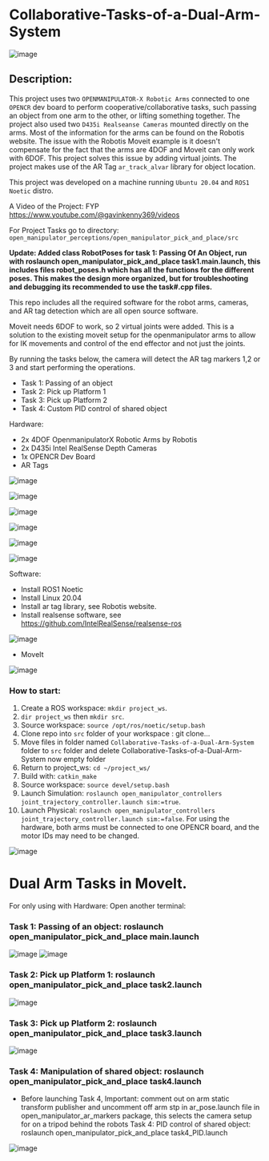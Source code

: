 


# Collaborative-Tasks-of-a-Dual-Arm-System

![image](https://github.com/user-attachments/assets/41da1b03-dea8-4a8d-88dc-6535d0d70ffd)

## Description: 
This project uses two `OPENMANIPULATOR-X Robotic Arms` connected to one `OPENCR` dev board to perform cooperative/collaborative tasks, such passing an object from one arm to the other,
or lifting something together. The project also used two `D435i Realseanse Cameras` mounted directly on the arms. Most of the information for the arms can be found on the Robotis website.
The issue with the Robotis Moveit example is it doesn't compensate for the fact that the arms are 4DOF and Moveit can only work with 6DOF. This project solves this issue by adding virtual joints.
The project makes use of the AR Tag `ar_track_alvar` library for object location.

This project was developed on a machine running `Ubuntu 20.04` and `ROS1 Noetic` distro.

A Video of the Project: FYP https://www.youtube.com/@gavinkenny369/videos

For Project Tasks go to directory: `open_manipulator_perceptions/open_manipulator_pick_and_place/src`

**Update: Added class RobotPoses for task 1: Passing Of An Object, run with roslaunch open_manipulator_pick_and_place task1.main.launch,
this includes files robot_poses.h which has all the functions for the different poses.
This makes the design more organized, but for troubleshooting and debugging its recommended to use the task#.cpp files.**


This repo includes all the required software for the robot arms, cameras, and AR tag detection which are all open source software.

Moveit needs 6DOF to work, so 2 virtual joints were added. 
This is a solution to the existing moveit setup for the openmanipulator 
arms to allow for IK movements and control of the end effector and not just the joints.

By running the tasks below, the camera will detect the AR tag markers 1,2 or 3 and start performing the operations.
- Task 1: Passing of an object
- Task 2: Pick up Platform 1
- Task 3: Pick up Platform 2
- Task 4: Custom PID control of shared object

Hardware:
- 2x 4DOF OpenmanipulatorX Robotic Arms by Robotis
- 2x D435i Intel RealSense Depth Cameras
- 1x OPENCR Dev Board
- AR Tags




![image](https://github.com/user-attachments/assets/2ae44f37-f5f1-4ce8-a8e8-e822f5877429)


![image](https://github.com/user-attachments/assets/3ec9e5e6-36ee-4b0e-ba46-477125611656)


![image](https://github.com/user-attachments/assets/9bb4574b-55c6-4fec-8d01-7638aa418193)


![image](https://github.com/user-attachments/assets/88248111-5042-46fb-a5d0-0240c39dfafa)


![image](https://github.com/user-attachments/assets/ef20e3ba-181a-4b75-be30-f5dba8a70092)


![image](https://github.com/user-attachments/assets/4062eefb-2f29-4b98-aaa1-50f128a2e4c5)


Software:
- Install ROS1 Noetic
- Install Linux 20.04
- Install ar tag library, see Robotis website.
- Install realsense software, see https://github.com/IntelRealSense/realsense-ros
  
![image](https://github.com/user-attachments/assets/419bcf2c-86fa-4579-8556-5bb3b565bf9b)

- MoveIt
  


![image](https://github.com/user-attachments/assets/bf5ced25-75cd-4f7e-bf5e-8c754dbaf8c8)

### How to start:

1. Create a ROS workspace: `mkdir project_ws`.
2. `dir project_ws` then `mkdir src`.
3. Source workspace: `source /opt/ros/noetic/setup.bash`
4. Clone repo into `src` folder of your workspace : git clone...
5. Move files in folder named `Collaborative-Tasks-of-a-Dual-Arm-System` folder to `src` folder and delete Collaborative-Tasks-of-a-Dual-Arm-System now empty folder
6. Return to project_ws: `cd ~/project_ws/`
7. Build with: `catkin_make`
8. Source workspace: `source devel/setup.bash`
9. Launch Simulation: `roslaunch open_manipulator_controllers joint_trajectory_controller.launch sim:=true`.
10. Launch Physical: `roslaunch open_manipulator_controllers joint_trajectory_controller.launch sim:=false`.
For using the hardware, both arms must be connected to one OPENCR board, and the motor IDs may need to be changed.


![image](https://github.com/user-attachments/assets/6daf9373-3b00-4b50-93c3-1d6c6d57e604)

# Dual Arm Tasks in MoveIt.
For only using with Hardware:
Open another terminal:

### Task 1: Passing of an object: roslaunch open_manipulator_pick_and_place main.launch

![image](https://github.com/gavnk/Collaborative-Tasks-of-a-Dual-Arm-System/assets/50642905/bcb84544-4ecf-4d5d-9e43-0100308c13bf)
![image](https://github.com/gavnk/Collaborative-Tasks-of-a-Dual-Arm-System/assets/50642905/2d4fb88e-eea5-4db6-9fb7-8665143b945f)

### Task 2: Pick up Platform 1: roslaunch open_manipulator_pick_and_place task2.launch

![image](https://github.com/gavnk/Collaborative-Tasks-of-a-Dual-Arm-System/assets/50642905/6748565a-2223-40a8-bcc3-ae9d9ecfc52b)

### Task 3: Pick up Platform 2: roslaunch open_manipulator_pick_and_place task3.launch

![image](https://github.com/gavnk/Collaborative-Tasks-of-a-Dual-Arm-System/assets/50642905/cbc746ed-c5ad-4d77-bbe0-d47299beb024)

### Task 4: Manipulation of shared object: roslaunch open_manipulator_pick_and_place task4.launch
* Before launching Task 4, Important: comment out on arm static transform publisher and uncomment off arm stp in ar_pose.launch file in open_manipulator_ar_markers package, this selects the camera setup for on a tripod behind the robots
Task 4: PID control of shared object: roslaunch open_manipulator_pick_and_place task4_PID.launch

![image](https://github.com/gavnk/Collaborative-Tasks-of-a-Dual-Arm-System/assets/50642905/2da7e90a-fea0-4217-975d-53ffeb9f9855)
